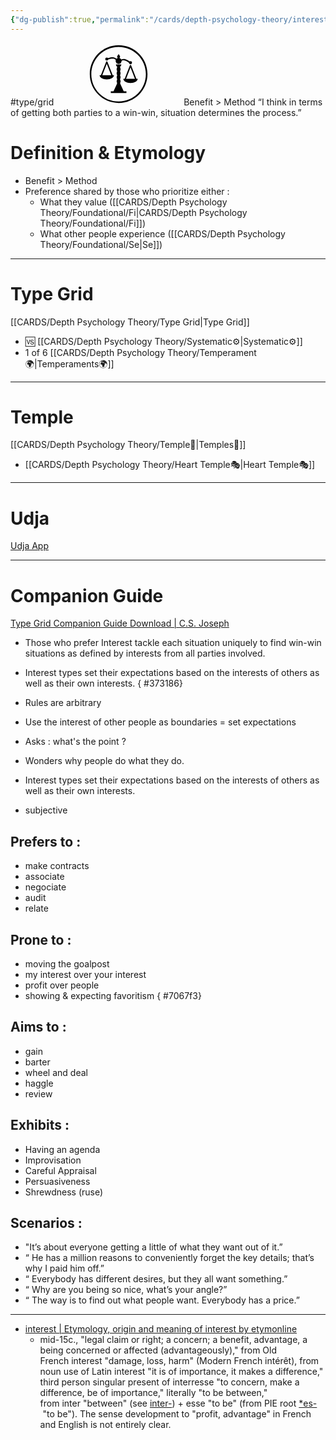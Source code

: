 ```yaml
---
{"dg-publish":true,"permalink":"/cards/depth-psychology-theory/interest/","noteIcon":"1","created":"2023-01-01T13:12:17.828+01:00","updated":"2023-05-27T21:45:09.141+02:00"}
---
```


#type/grid 
<svg xmlns="http://www.w3.org/2000/svg" viewBox="0 0 936 936" style="enable-background:new 0 0 936 936" xml:space="preserve" width="200" height="100"><path d="M490.5 607.7h-45l-54 117H351v27h234v-27h-40.5z"/><path d="M445.5 351h45v270h-45z"/><circle cx="468" cy="575.9" r="29.3"/><circle cx="468" cy="515.7" r="29.3"/><circle cx="468" cy="455.6" r="29.3"/><circle cx="468" cy="395.4" r="29.3"/><circle cx="290.1" cy="242.6" r="22.5"/><circle cx="645.9" cy="297.4" r="22.5"/><path d="M489.9 206.1c0 12.1-9.8 21.9-21.9 21.9s-21.9-9.8-21.9-21.9c0-12.1 21.9-38.2 21.9-38.2s21.9 26.1 21.9 38.2zM508.5 324c0 22.4-18.1 40.5-40.5 40.5s-40.5-18.1-40.5-40.5h81z"/><circle cx="468" cy="270" r="45"/><path d="M456.4 292.1c-.3-.5-26.4-49.7-65.2-55.6-41-6.3-97 19.4-97.6 19.7l-8.4-18.1c2.5-1.2 62.1-28.6 109.1-21.3 48.9 7.5 78.7 63.8 79.9 66.2l-17.8 9.1z"/><path d="m472.4 294.5-14.2-14.1c1.9-1.9 47.2-46.6 96.1-39.1 46.9 7.2 95.5 51.3 97.6 53.1l-13.5 14.8c-.7-.6-46.3-41.9-87.1-48.1-39-6-78.5 33-78.9 33.4zM398.6 484.4c0 34.8-48.4 63-108 63s-108-28.2-108-63h216zM754 539c0 34.8-48.4 63-108 63s-108-28.2-108-63h216z"/><path d="m362.3 497.1-71.7-183.2-71.7 183.2-18.6-7.3 81-207c1.5-3.8 5.2-6.4 9.3-6.4s7.8 2.5 9.3 6.4l81 207-18.6 7.3zM717.7 551.7 646 368.5l-71.7 183.2-18.6-7.3 81-207c1.5-3.8 5.2-6.4 9.3-6.4s7.8 2.5 9.3 6.4l81 207-18.6 7.3z"/><path d="M900 467.1C899.5 228.5 705.7 35.5 467.1 36S35.5 230.3 36 468.9 230.3 900.5 468.9 900 900.5 705.7 900 467.1zm-840.9 2.3C58.6 243.8 241 60.5 466.6 60.1c225.6-.5 408.8 182 409.3 407.6S693.9 876.5 468.3 877c-225.5.4-408.8-182-409.2-407.6z"/></svg>
Benefit > Method
“I think in terms of getting both parties to a win-win, situation determines the process.”

# Definition & Etymology 
- Benefit > Method  
- Preference shared by those who prioritize either : 
	- What they value ([[CARDS/Depth Psychology Theory/Foundational/Fi\|CARDS/Depth Psychology Theory/Foundational/Fi]])
	- What other people experience ([[CARDS/Depth Psychology Theory/Foundational/Se\|Se]])

---
# Type Grid 
[[CARDS/Depth Psychology Theory/Type Grid\|Type Grid]]
- 🆚 [[CARDS/Depth Psychology Theory/Systematic⚙️\|Systematic⚙️]] 
- 1 of 6 [[CARDS/Depth Psychology Theory/Temperament🌍\|Temperaments🌍]] 


---
# Temple 
[[CARDS/Depth Psychology Theory/Temple🙏\|Temples🙏]] 
- [[CARDS/Depth Psychology Theory/Heart Temple🎭\|Heart Temple🎭]] 

---
# Udja
[Udja App](https://www.udja.app/#/)


---
# Companion Guide 
[Type Grid Companion Guide Download | C.S. Joseph](https://csjoseph.life/type-grid-companion-guide-download/)

- Those who prefer Interest tackle each situation uniquely to find win-win situations as defined by interests from all parties involved.
- Interest types set their expectations based on the interests of others as well as their own interests.
{ #373186}

- Rules are arbitrary
- Use the interest of other people as boundaries = set expectations
- Asks : what's the point ? 
- Wonders why people do what they do. 
- Interest types set their expectations based on the interests of others as well as their own interests.
- subjective 

## **Prefers to :** 
- make contracts
- associate
- negociate
- audit
- relate

## **Prone to :**
- moving the goalpost
- my interest over your interest
- profit over people
- showing & expecting favoritism
{ #7067f3}


## **Aims to :**
- gain
- barter
- wheel and deal
- haggle
- review

## **Exhibits** : 
- Having an agenda 
- Improvisation
- Careful Appraisal 
- Persuasiveness
- Shrewdness (ruse)

## **Scenarios :**
- "It’s about everyone getting a little of what they want out of it.”
- “ He has a million reasons to conveniently forget the key details; that’s why I paid him off.”
- “ Everybody has different desires, but they all want something.”
- “ Why are you being so nice, what’s your angle?”
- “ The way is to find out what people want. Everybody has a price.”

---
- [interest | Etymology, origin and meaning of interest by etymonline](https://www.etymonline.com/word/interest?ref=etymonline_crossreference#etymonline_v_9399)
	- mid-15c., "legal claim or right; a concern; a benefit, advantage, a being concerned or affected (advantageously)," from Old French interest "damage, loss, harm" (Modern French intérêt), from noun use of Latin interest "it is of importance, it makes a difference," third person singular present of interresse "to concern, make a difference, be of importance," literally "to be between," from inter "between" (see [inter-](https://www.etymonline.com/word/inter-?ref=etymonline_crossreference "Etymology, meaning and definition of inter- ")) + esse "to be" (from PIE root [*es-](https://www.etymonline.com/word/*es-?ref=etymonline_crossreference "Etymology, meaning and definition of *es- ") "to be"). The sense development to "profit, advantage" in French and English is not entirely clear.